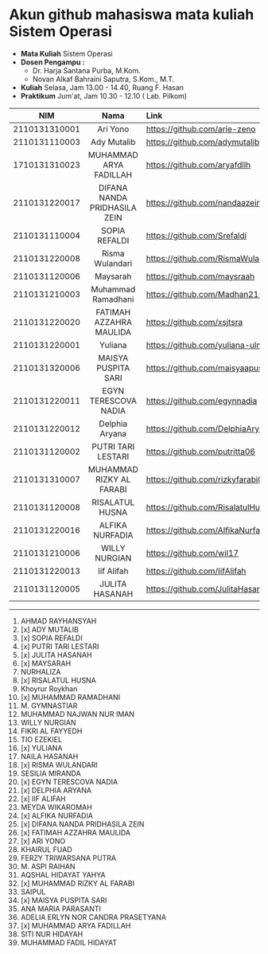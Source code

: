 # Akun github mahasiswa mata kuliah Sistem Operasi

- **Mata Kuliah** Sistem Operasi 
- **Dosen Pengampu :**
    - Dr. Harja Santana Purba, M.Kom.
    - Novan Alkaf Bahraini Saputra, S.Kom., M.T.
- **Kuliah** Selasa, Jam 13.00 - 14.40, Ruang F. Hasan
- **Praktikum** Jum'at, Jam 10.30 - 12.10 ( Lab. Pilkom)


| NIM | Nama | Link |
| ----------- | :---------: | :---------- |
| 2110131310001 | Ari Yono | https://github.com/arie-zeno |
| 2110131110003 | Ady Mutalib | https://github.com/adymutalib |
| 1710131310023 | MUHAMMAD ARYA FADILLAH | https://github.com/aryafdllh |
| 2110131220017 | DIFANA NANDA PRIDHASILA ZEIN | https://github.com/nandaazein |
| 2110131110004 | SOPIA REFALDI | https://github.com/Srefaldi |
| 2110131220008 | Risma Wulandari | https://github.com/RismaWulandarii |
| 2110131120006 | Maysarah | https://github.com/maysraah |
| 2110131210003 | Muhammad Ramadhani | https://github.com/Madhan215 |
| 2110131220020 | FATIMAH AZZAHRA MAULIDA | https://github.com/xsjtsra |
| 2110131220001 | Yuliana | https://github.com/yuliana-ulm |
| 2110131320006 | MAISYA PUSPITA SARI | https://github.com/maisyaapuspitaa |
| 2110131220011 | EGYN TERESCOVA NADIA | https://github.com/egynnadia |
| 2110131220012 | Delphia Aryana | https://github.com/DelphiaAryana |
| 2110131120002 | PUTRI TARI LESTARI | https://github.com/putritta06 |
| 2110131310007 | MUHAMMAD RIZKY AL FARABI | https://github.com/rizkyfarabi03 |
| 2110131120008 | RISALATUL HUSNA | https://github.com/RisalatulHusna |
| 2110131220016 | ALFIKA NURFADIA | https://github.com/AlfikaNurfadia |
| 2110131210006 | WILLY NURGIAN | https://github.com/wil17 |
| 2110131220013 | Iif Alifah | https://github.com/IifAlifah |
| 2110131120005 | JULITA HASANAH | https://github.com/JulitaHasanah |




---

1. AHMAD RAYHANSYAH 
2. [x] ADY MUTALIB
3. [x] SOPIA REFALDI
4. [x] PUTRI TARI LESTARI
5. [x] JULITA HASANAH
6. [x] MAYSARAH 
7. NURHALIZA
8. [x] RISALATUL HUSNA
9. Khoyrur Roykhan
10. [x] MUHAMMAD RAMADHANI
11. M. GYMNASTIAR
12. MUHAMMAD NAJWAN NUR IMAN
13. WILLY NURGIAN
14. FIKRI AL FAYYEDH
15. TIO EZEKIEL
16. [x] YULIANA
17. NAILA HASANAH
18. [x] RISMA WULANDARI
19. SESILIA MIRANDA
20. [x] EGYN TERESCOVA NADIA
21. [x] DELPHIA ARYANA
22. [x] IIF ALIFAH
23. MEYDA WIKAROMAH
24. [x] ALFIKA NURFADIA
25. [x] DIFANA NANDA PRIDHASILA ZEIN
26. [x] FATIMAH AZZAHRA MAULIDA
27. [x] ARI YONO
28. KHAIRUL FUAD
29. FERZY TRIWARSANA PUTRA
30. M. ASPI RAIHAN
31. AQSHAL HIDAYAT YAHYA
32. [x] MUHAMMAD RIZKY AL FARABI
33. SAIPUL
34. [x] MAISYA PUSPITA SARI
35. ANA MARIA PARASANTI
36. ADELIA ERLYN NOR CANDRA PRASETYANA
37. [x] MUHAMMAD ARYA FADILLAH
38. SITI NUR HIDAYAH
39. MUHAMMAD FADIL HIDAYAT

